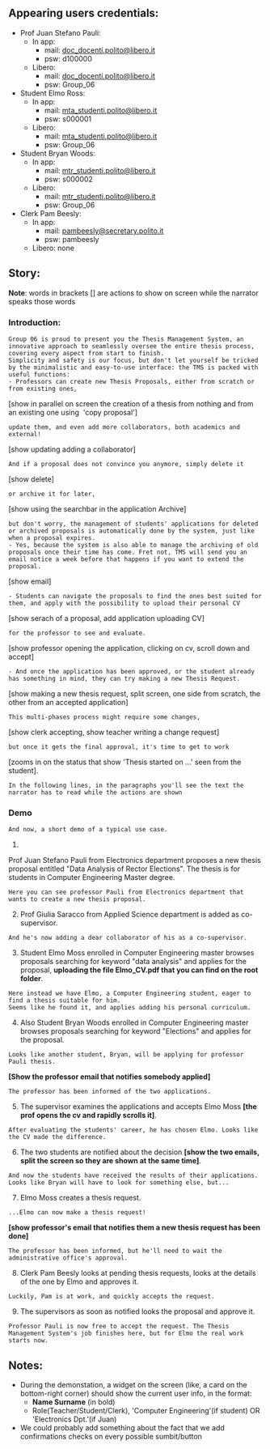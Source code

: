 ## Appearing users credentials:
- Prof Juan Stefano Pauli:
    - In app: 
        - mail: doc_docenti.polito@libero.it 
        - psw: d100000
    - Libero:
        - mail: doc_docenti.polito@libero.it 
        - psw: Group_06
- Student Elmo Ross:
    - In app:
        - mail: mta_studenti.polito@libero.it 
        - psw: s000001
    - Libero:
        - mail: mta_studenti.polito@libero.it 
        - psw: Group_06
- Student Bryan Woods:
    - In app:
        - mail: mtr_studenti.polito@libero.it 
        - psw: s000002
    - Libero:
        - mail: mtr_studenti.polito@libero.it 
        - psw: Group_06
- Clerk Pam Beesly:
    - In app:
        - mail: pambeesly@secretary.polito.it 
        - psw: pambeesly
    - Libero: none

## Story:
__Note__: words in brackets [] are actions to show on screen while the narrator speaks those words
### Introduction:
```
Group 06 is proud to present you the Thesis Management System, an innovative approach to seamlessly oversee the entire thesis process, covering every aspect from start to finish.
Simplicity and safety is our focus, but don't let yourself be tricked by the minimalistic and easy-to-use interface: the TMS is packed with useful functions:
- Professors can create new Thesis Proposals, either from scratch or from existing ones,
```
[show in parallel on screen the creation of a thesis from nothing and from an existing one using  'copy proposal']
```
update them, and even add more collaborators, both academics and external!
```
[show updating adding a collaborator]
```
And if a proposal does not convince you anymore, simply delete it 
```
[show delete]
```
or archive it for later,
```
[show using the searchbar in the application Archive]
```
but don't worry, the management of students' applications for deleted or archived proposals is automatically done by the system, just like when a proposal expires. 
- Yes, because the system is also able to manage the archiving of old proposals once their time has come. Fret not, TMS will send you an email notice a week before that happens if you want to extend the proposal.
```
[show email]
```
- Students can navigate the proposals to find the ones best suited for them, and apply with the possibility to upload their personal CV
```
[show serach of a proposal, add application uploading CV]
```
for the professor to see and evaluate.
```
[show professor opening the application, clicking on cv, scroll down and accept]
```
- And once the application has been approved, or the student already has something in mind, they can try making a new Thesis Request.
```
[show making a new thesis request, split screen, one side from scratch, the other from an accepted application]
```
This multi-phases process might require some changes,
```
[show clerk accepting, show teacher writing a change request]
```
but once it gets the final approval, it's time to get to work
```
[zooms in on the status that show 'Thesis started on ...' seen from the student].
```
In the following lines, in the paragraphs you'll see the text the narrator has to read while the actions are shown
```
###  Demo
```
And now, a short demo of a typical use case.
```
1) 
Prof Juan Stefano Pauli from Electronics department proposes a new thesis proposal entitled "Data
Analysis of Rector Elections". The thesis is for students in Computer Engineering Master degree.
```
Here you can see professor Pauli from Electronics department that wants to create a new thesis proposal.
```
2) Prof Giulia Saracco from Applied Science department is added as co-supervisor.
```
And he's now adding a dear collaborator of his as a co-supervisor.
```
3) Student Elmo Moss enrolled in Computer Engineering master browses proposals searching for
keyword "data analysis" and applies for the proposal, __uploading the file Elmo_CV.pdf that you can find on the root folder__.

```
Here instead we have Elmo, a Computer Engineering student, eager to find a thesis suitable for him. 
Seems like he found it, and applies adding his personal curriculum.
```
4) Also Student Bryan Woods enrolled in Computer Engineering master browses proposals searching for
keyword "Elections" and applies for the proposal.
```
Looks like another student, Bryan, will be applying for professor Pauli thesis.
```
 __[Show the professor email that notifies somebody applied]__
```
The professor has been informed of the two applications.
```
5) The supervisor examines the applications and accepts Elmo Moss __[the prof opens the cv and rapidly scrolls it]__.
```
After evaluating the students' career, he has chosen Elmo. Looks like the CV made the difference.
```
6) The two students are notified about the decision __[show the two emails, split the screen so they are shown at the same time]__.
```
And now the students have received the results of their applications. Looks like Bryan will have to look for something else, but...
```
7) Elmo Moss creates a thesis request.
```
...Elmo can now make a thesis request!
```
__[show professor's email that notifies them a new thesis request has been done]__
```
The professor has been informed, but he'll need to wait the administrative office's approval.
```
8) Clerk Pam Beesly looks at pending thesis requests, looks at the details of the one by Elmo and
approves it.
```
Luckily, Pam is at work, and quickly accepts the request.
```
9) The supervisors as soon as notified looks the proposal and approve it.
```
Professor Pauli is now free to accept the request. The Thesis Management System's job finishes here, but for Elmo the real work starts now.
```

## Notes:
- During the demonstation, a widget on the screen (like, a card on the bottom-right corner) should show the current user info, in the format: 
    - __Name Surname__ (in bold)
    - Role(Teacher/Student/Clerk), 'Computer Engineering'(if student) OR 'Electronics Dpt.'(if Juan)
- We could probably add something about the fact that we add confirmations checks on every possible sumbit/button